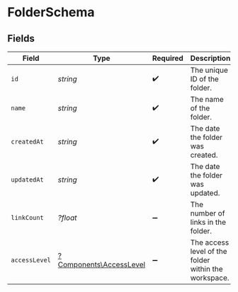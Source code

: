 # FolderSchema


## Fields

| Field                                                             | Type                                                              | Required                                                          | Description                                                       |
| ----------------------------------------------------------------- | ----------------------------------------------------------------- | ----------------------------------------------------------------- | ----------------------------------------------------------------- |
| `id`                                                              | *string*                                                          | :heavy_check_mark:                                                | The unique ID of the folder.                                      |
| `name`                                                            | *string*                                                          | :heavy_check_mark:                                                | The name of the folder.                                           |
| `createdAt`                                                       | *string*                                                          | :heavy_check_mark:                                                | The date the folder was created.                                  |
| `updatedAt`                                                       | *string*                                                          | :heavy_check_mark:                                                | The date the folder was updated.                                  |
| `linkCount`                                                       | *?float*                                                          | :heavy_minus_sign:                                                | The number of links in the folder.                                |
| `accessLevel`                                                     | [?Components\AccessLevel](../../Models/Components/AccessLevel.md) | :heavy_minus_sign:                                                | The access level of the folder within the workspace.              |